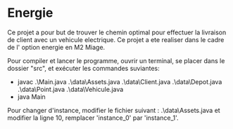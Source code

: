 # Energie

Ce projet a pour but de trouver le chemin optimal pour effectuer la livraison de client avec un vehicule electrique.
Ce projet a ete realiser dans  le cadre de l' option energie en M2 Miage.

Pour compiler et lancer le programme, ouvrir un terminal, se placer dans le dossier "src", et exécuter les commandes suviantes:

- javac .\Main.java .\data\Assets.java .\data\Client.java .\data\Depot.java .\data\Point.java .\data\Vehicule.java  
- java Main

Pour changer d'instance, modifier le fichier suivant : .\data\Assets.java et modifier la ligne 10, remplacer 'instance_0' par 'instance_1'.